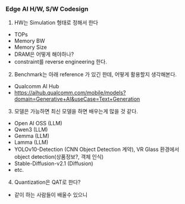 ### Edge AI H/W, S/W Codesign

1. HW는 Simulation 형태로 정해서 한다
* TOPs
* Memory BW
* Memory Size
* DRAM은 어떻게 해야하나?
* constraint를 reverse engineering 한다. 

2. Benchmark는 아래 reference 가 있긴 한데, 어떻게 활용할지 생각해본다.
* Qualcomm AI Hub
* https://aihub.qualcomm.com/mobile/models?domain=Generative+AI&useCase=Text+Generation

3. 모델은 가능하면 최신 모델을 하면 배우는게 많을 것 같다.
* Open AI OSS (LLM) 
* Qwen3 (LLM)
* Gemma (LLM)
* Lamma (LLM)
* YOLOv10-Detection (CNN Object Detection 계약), VR Glass 환경에서 object detection(상품정보?, 객체 인식)
* Stable-Diffusion-v2.1 (Diffusion)
* etc. 

4. Quantization은 QAT로 한다?
* 같이 하는 사람들이 배울수 있으니

